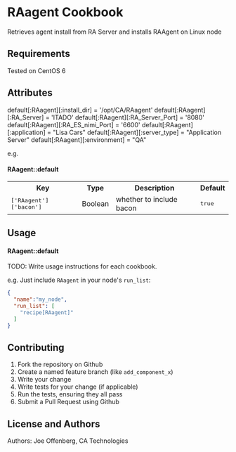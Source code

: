 RAagent Cookbook
================
Retrieves agent install from RA Server and installs RAAgent on Linux node


Requirements
------------
Tested on CentOS 6

Attributes
----------
default[:RAagent][:install_dir]  = '/opt/CA/RAagent'
default[:RAagent][:RA_Server]  = 'ITADO'
default[:RAagent][:RA_Server_Port]  = '8080'
default[:RAagent][:RA_ES_nimi_Port]  = '6600'
default[:RAagent][:application]  = "Lisa Cars"
default[:RAagent][:server_type]   = "Application Server"
default[:RAagent][:environment]   = "QA"

e.g.
#### RAagent::default
<table>
  <tr>
    <th>Key</th>
    <th>Type</th>
    <th>Description</th>
    <th>Default</th>
  </tr>
  <tr>
    <td><tt>['RAagent']['bacon']</tt></td>
    <td>Boolean</td>
    <td>whether to include bacon</td>
    <td><tt>true</tt></td>
  </tr>
</table>

Usage
-----
#### RAagent::default
TODO: Write usage instructions for each cookbook.

e.g.
Just include `RAagent` in your node's `run_list`:

```json
{
  "name":"my_node",
  "run_list": [
    "recipe[RAagent]"
  ]
}
```

Contributing
------------

1. Fork the repository on Github
2. Create a named feature branch (like `add_component_x`)
3. Write your change
4. Write tests for your change (if applicable)
5. Run the tests, ensuring they all pass
6. Submit a Pull Request using Github

License and Authors
-------------------
Authors: Joe Offenberg, CA Technologies
